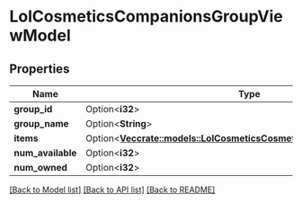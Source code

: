 # LolCosmeticsCompanionsGroupViewModel

## Properties

Name | Type | Description | Notes
------------ | ------------- | ------------- | -------------
**group_id** | Option<**i32**> |  | [optional]
**group_name** | Option<**String**> |  | [optional]
**items** | Option<[**Vec<crate::models::LolCosmeticsCosmeticsCompanionViewModel>**](LolCosmeticsCosmeticsCompanionViewModel.md)> |  | [optional]
**num_available** | Option<**i32**> |  | [optional]
**num_owned** | Option<**i32**> |  | [optional]

[[Back to Model list]](../README.md#documentation-for-models) [[Back to API list]](../README.md#documentation-for-api-endpoints) [[Back to README]](../README.md)


